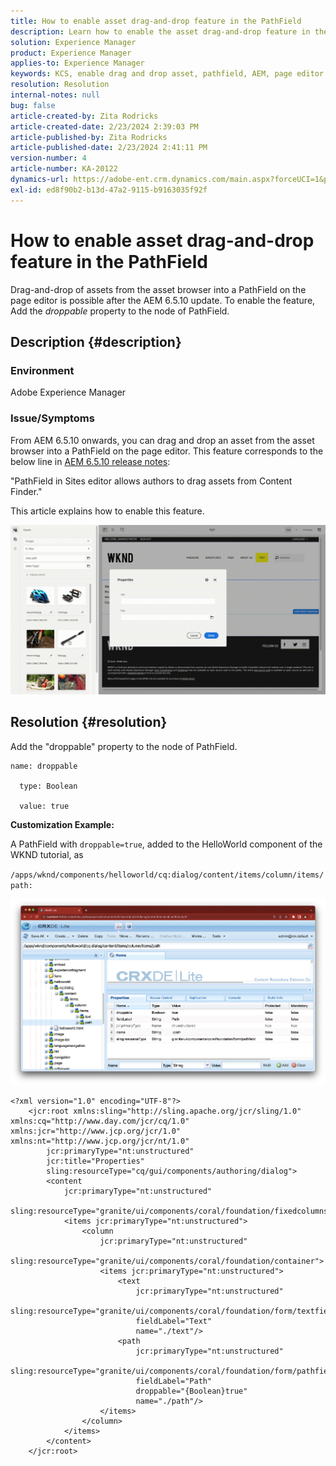```yaml
---
title: How to enable asset drag-and-drop feature in the PathField
description: Learn how to enable the asset drag-and-drop feature in the PathField on the page editor.
solution: Experience Manager
product: Experience Manager
applies-to: Experience Manager
keywords: KCS, enable drag and drop asset, pathfield, AEM, page editor
resolution: Resolution
internal-notes: null
bug: false
article-created-by: Zita Rodricks
article-created-date: 2/23/2024 2:39:03 PM
article-published-by: Zita Rodricks
article-published-date: 2/23/2024 2:41:11 PM
version-number: 4
article-number: KA-20122
dynamics-url: https://adobe-ent.crm.dynamics.com/main.aspx?forceUCI=1&pagetype=entityrecord&etn=knowledgearticle&id=dfd82d44-59d2-ee11-9079-6045bd0061cb
exl-id: ed8f90b2-b13d-47a2-9115-b9163035f92f
---
```

# How to enable asset drag-and-drop feature in the PathField


Drag-and-drop of assets from the asset browser into a PathField on the page editor is possible after the AEM 6.5.10 update. To enable the feature, Add the *droppable* property to the node of PathField.

## Description {#description}


### Environment

Adobe Experience Manager

### Issue/Symptoms

From AEM 6.5.10 onwards, you can drag and drop an asset from the asset browser into a PathField on the page editor. This feature corresponds to the below line in [AEM 6.5.10 release notes](https://experienceleague.adobe.com/docs/experience-manager-65/content/release-notes/service-pack/6-5-10.html?lang=en):

"PathField in Sites editor allows authors to drag assets from Content Finder."

This article explains how to enable this feature.

![](assets/___e0d82d44-59d2-ee11-9079-6045bd0061cb___.gif)


## Resolution {#resolution}


Add the "droppable" property to the node of PathField.


```
name: droppable

  type: Boolean

  value: true
```


<b>Customization Example:</b>

A PathField with `droppable=true`, added to the HelloWorld component of the WKND tutorial, as

`/apps/wknd/components/helloworld/cq:dialog/content/items/column/items/path:`

![](assets/6106400f-2b07-ed11-82e4-00224808e483.png)


```
<?xml version="1.0" encoding="UTF-8"?>
    <jcr:root xmlns:sling="http://sling.apache.org/jcr/sling/1.0" xmlns:cq="http://www.day.com/jcr/cq/1.0" xmlns:jcr="http://www.jcp.org/jcr/1.0" xmlns:nt="http://www.jcp.org/jcr/nt/1.0"
        jcr:primaryType="nt:unstructured"
        jcr:title="Properties"
        sling:resourceType="cq/gui/components/authoring/dialog">
        <content
            jcr:primaryType="nt:unstructured"
            sling:resourceType="granite/ui/components/coral/foundation/fixedcolumns">
            <items jcr:primaryType="nt:unstructured">
                <column
                    jcr:primaryType="nt:unstructured"
                    sling:resourceType="granite/ui/components/coral/foundation/container">
                    <items jcr:primaryType="nt:unstructured">
                        <text
                            jcr:primaryType="nt:unstructured"
                            sling:resourceType="granite/ui/components/coral/foundation/form/textfield"
                            fieldLabel="Text"
                            name="./text"/>
                        <path
                            jcr:primaryType="nt:unstructured"
                            sling:resourceType="granite/ui/components/coral/foundation/form/pathfield"
                            fieldLabel="Path"
                            droppable="{Boolean}true"
                            name="./path"/>
                    </items>
                </column>
            </items>
        </content>
    </jcr:root>
```
